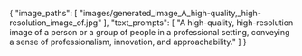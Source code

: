 {
"image_paths": [
"images/generated_image_A_high-quality,_high-resolution_image_of.jpg"
],
"text_prompts": [
"A high-quality, high-resolution image of a person or a group of people in a professional setting, conveying a sense of professionalism, innovation, and approachability."
]
}